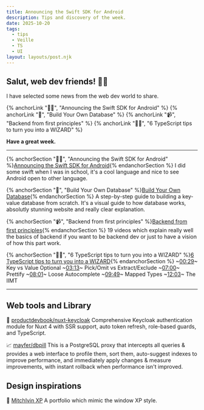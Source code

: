 ```yaml
---
title: Announcing the Swift SDK for Android
description: Tips and discovery of the week.
date: 2025-10-20
tags:
  - tips
  - Veille
  - TS
  - UI
layout: layouts/post.njk
---
```


## Salut, web dev friends! 🧑‍💻

I have selected some news  from the web dev world to share.

{% anchorLink "🐦‍🔥", "Announcing the Swift SDK for Android" %}
{% anchorLink "🔨", "Build Your Own Database" %}
{% anchorLink "📹", "Backend from first principles" %}
{% anchorLink "🧙‍♂️", "6 TypeScript tips to turn you into a WIZARD" %}

**Have a great week.**

___

{% anchorSection "🐦‍🔥", "Announcing the Swift SDK for Android" %}[Announcing the Swift SDK for Android](https://www.swift.org/blog/nightly-swift-sdk-for-android/){% endanchorSection %}
I did some swift when I was in school, it's a cool language and nice to see Android open to other language.

{% anchorSection "🔨", "Build Your Own Database" %}[Build Your Own Database](https://www.nan.fyi/database){% endanchorSection %}
A step-by-step guide to building a key-value database from scratch.
It's a visual guide to how database works, absolutly stunning website and really clear explanation.

{% anchorSection "📹", "Backend from first principles" %}[Backend from first principles](https://www.youtube.com/playlist?list=PLui3EUkuMTPgZcV0QhQrOcwMPcBCcd_Q1){% endanchorSection %}
19 videos which explain really well the basics of backend if you want to be backend dev or just to have a vision of how this part work.

{% anchorSection "🧙‍♂️", "6 TypeScript tips to turn you into a WIZARD" %}[6 TypeScript tips to turn you into a WIZARD](https://www.youtube.com/watch?v=lraHlXpuhKs){% endanchorSection %}
~[00:29](https://www.youtube.com/watch?v=lraHlXpuhKs&t=29s)~ Key vs Value Optional
~[03:13](https://www.youtube.com/watch?v=lraHlXpuhKs&t=193s)~ Pick/Omit vs Extract/Exclude
~[07:00](https://www.youtube.com/watch?v=lraHlXpuhKs&t=420s)~ Prettify
~[08:01](https://www.youtube.com/watch?v=lraHlXpuhKs&t=481s)~ Loose Autocomplete
~[09:49](https://www.youtube.com/watch?v=lraHlXpuhKs&t=589s)~ Mapped Types
~[12:03](https://www.youtube.com/watch?v=lraHlXpuhKs&t=723s)~ The IIMT

___

## Web tools and Library

🔐 [productdevbook/nuxt-keycloak](https://github.com/productdevbook/nuxt-keycloak)
Comprehensive Keycloak authentication module for Nuxt 4 with SSR support, auto token refresh, role-based guards, and TypeScript.

📈 [mayfer/dbpill](https://github.com/mayfer/dbpill)
This is a PostgreSQL proxy that intercepts all queries & provides a web interface to profile them, sort them, auto-suggest indexes to improve performance, and immediately apply changes & measure improvements, with instant rollback when performance isn't improved.

## Design inspirations

👴 [MitchIvin XP](https://mitchivin.com/)
A portfolio which mimic the window XP style.
